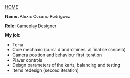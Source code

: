 [HOME](index.md)

**Name:** Alexis Cosano Rodríguez

**Role:** Gameplay Designer

**My job:**
- Tema
- Core mechanic (cursa d'andròmines, al final se canceló)
- Camera position and behaviour first iteration
- Player controls
- Deisgn parameters of the karts, balancing and testing
- Items redesign (second iteration)
